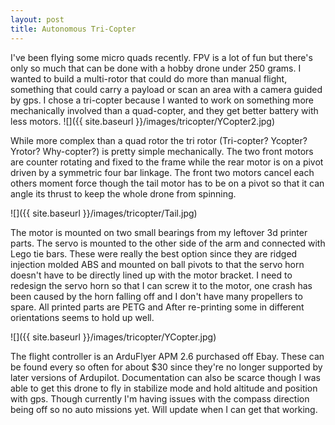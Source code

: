 ```yaml
---
layout: post
title: Autonomous Tri-Copter
---
```


I've been flying some micro quads recently. FPV is a lot of fun but there's only so much that can be done with a hobby drone under 250 grams. I wanted to build a multi-rotor that could do more than manual flight, something that could carry a payload  or scan an area with a camera guided by gps. I chose a tri-copter because I wanted to work on something more mechanically involved than a quad-copter, and they get better battery with less motors.
![]({{ site.baseurl }}/images/tricopter/YCopter2.jpg)

While more complex than a quad rotor the tri rotor (Tri-copter? Ycopter? Yrotor? Why-copter?) is pretty simple mechanically. The two front motors are counter rotating and fixed to the frame while the rear motor is on a pivot driven by a symmetric four bar linkage. The front two motors cancel each others moment force though the tail motor has to be on a pivot so that it can angle its thrust to keep the whole drone from spinning.

![]({{ site.baseurl }}/images/tricopter/Tail.jpg)

The motor is mounted on two small bearings from my leftover 3d printer parts. The servo is mounted to the other side of the arm and connected with Lego tie bars. These were really the best option since they are ridged injection molded ABS and mounted on ball pivots to that the servo horn doesn't have to be directly lined up with the motor bracket. I need to redesign the servo horn so that I can screw it to the motor, one crash has been caused by the horn falling off and I don't have many propellers to spare. All printed parts are PETG and After re-printing some in different orientations seems to hold up well.

![]({{ site.baseurl }}/images/tricopter/YCopter.jpg)

The flight controller is an ArduFlyer APM 2.6 purchased off Ebay. These can be found every so often for about $30 since they're no longer supported by later versions of Ardupilot. Documentation can also be scarce though I was able to get this drone to fly in stabilize mode and hold altitude and position with gps. Though currently I'm having issues with the compass direction being off so no auto missions yet. Will update when I can get that working.